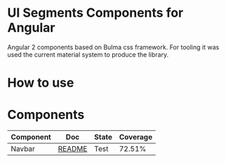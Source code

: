 # UI Segments Components for Angular

Angular 2 components based on Bulma css framework. For tooling it was used the current material system to produce the library.

# How to use

# Components

| Component | Doc                                                    | State | Coverage |
|-----------|--------------------------------------------------------|-------|----------|
| Navbar    | [README](src/ui/nav/README.md)                         | Test  | 72.51%   |

